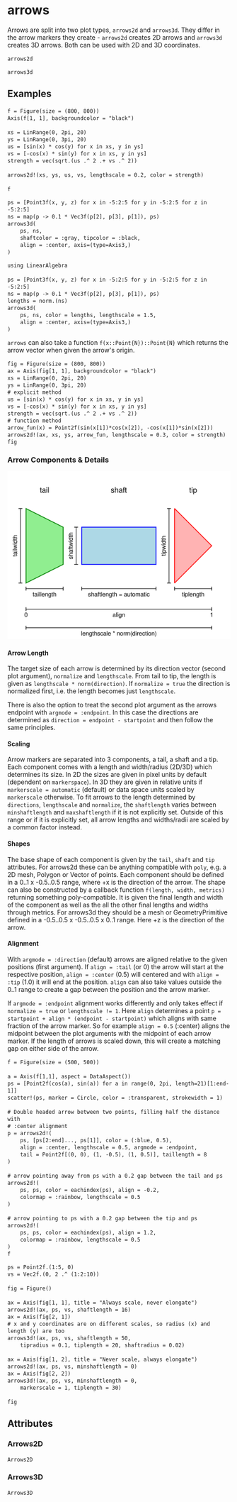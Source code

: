 # arrows

Arrows are split into two plot types, `arrows2d` and `arrows3d`.
They differ in the arrow markers they create - `arrows2d` creates 2D arrows and `arrows3d` creates 3D arrows.
Both can be used with 2D and 3D coordinates.

```@shortdocs; canonical=false
arrows2d
```

```@shortdocs; canonical=false
arrows3d
```

## Examples

```@figure
f = Figure(size = (800, 800))
Axis(f[1, 1], backgroundcolor = "black")

xs = LinRange(0, 2pi, 20)
ys = LinRange(0, 3pi, 20)
us = [sin(x) * cos(y) for x in xs, y in ys]
vs = [-cos(x) * sin(y) for x in xs, y in ys]
strength = vec(sqrt.(us .^ 2 .+ vs .^ 2))

arrows2d!(xs, ys, us, vs, lengthscale = 0.2, color = strength)

f
```

```@figure backend=GLMakie
ps = [Point3f(x, y, z) for x in -5:2:5 for y in -5:2:5 for z in -5:2:5]
ns = map(p -> 0.1 * Vec3f(p[2], p[3], p[1]), ps)
arrows3d(
    ps, ns,
    shaftcolor = :gray, tipcolor = :black,
    align = :center, axis=(type=Axis3,)
)
```

```@figure backend=GLMakie
using LinearAlgebra

ps = [Point3f(x, y, z) for x in -5:2:5 for y in -5:2:5 for z in -5:2:5]
ns = map(p -> 0.1 * Vec3f(p[2], p[3], p[1]), ps)
lengths = norm.(ns)
arrows3d(
    ps, ns, color = lengths, lengthscale = 1.5,
    align = :center, axis=(type=Axis3,)
)
```

`arrows` can also take a function `f(x::Point{N})::Point{N}` which returns the arrow vector when given the arrow's origin.

```@figure
fig = Figure(size = (800, 800))
ax = Axis(fig[1, 1], backgroundcolor = "black")
xs = LinRange(0, 2pi, 20)
ys = LinRange(0, 3pi, 20)
# explicit method
us = [sin(x) * cos(y) for x in xs, y in ys]
vs = [-cos(x) * sin(y) for x in xs, y in ys]
strength = vec(sqrt.(us .^ 2 .+ vs .^ 2))
# function method
arrow_fun(x) = Point2f(sin(x[1])*cos(x[2]), -cos(x[1])*sin(x[2]))
arrows2d!(ax, xs, ys, arrow_fun, lengthscale = 0.3, color = strength)
fig
```

### Arrow Components & Details

![Arrow Components](../../assets/arrow_components.png)

#### Arrow Length

The target size of each arrow is determined by its direction vector (second plot argument), `normalize` and `lengthscale`.
From tail to tip, the length is given as `lengthscale * norm(direction)`.
If `normalize = true` the direction is normalized first, i.e. the length becomes just `lengthscale`.

There is also the option to treat the second plot argument as the arrows endpoint with `argmode = :endpoint`.
In this case the directions are determined as `direction = endpoint - startpoint` and then follow the same principles.

#### Scaling

Arrow markers are separated into 3 components, a tail, a shaft and a tip.
Each component comes with a length and width/radius (2D/3D) which determines its size.
In 2D the sizes are given in pixel units by default (dependent on `markerspace`).
In 3D they are given in relative units if `markerscale = automatic` (default) or data space units scaled by `markerscale` otherwise.
To fit arrows to the length determined by `directions`, `lengthscale` and `normalize`, the `shaftlength` varies between `minshaftlength` and `maxshaftlength` if it is not explicitly set.
Outside of this range or if it is explicitly set, all arrow lengths and widths/radii are scaled by a common factor instead.

#### Shapes

The base shape of each component is given by the `tail`, `shaft` and `tip` attributes.
For arrows2d these can be anything compatible with `poly`, e.g. a 2D mesh, Polygon or Vector of points.
Each component should be defined in a 0..1 x -0.5..0.5 range, where +x is the direction of the arrow.
The shape can also be constructed by a callback function `f(length, width, metrics)` returning something poly-compatible.
It is given the final length and width of the component as well as the all the other final lengths and widths through metrics.
For arrows3d they should be a mesh or GeometryPrimitive defined in a -0.5..0.5 x -0.5..0.5 x 0..1 range.
Here +z is the direction of the arrow.

#### Alignment

With `argmode = :direction` (default) arrows are aligned relative to the given positions (first argument).
If `align = :tail` (or 0) the arrow will start at the respective position, `align = :center` (0.5) will centered and with `align = :tip` (1.0) it will end at the position.
`align` can also take values outside the 0..1 range to create a gap between the position and the arrow marker.

If `argmode = :endpoint` alignment works differently and only takes effect if `normalize = true` or `lengthscale != 1`.
Here `align` determines a point `p = startpoint + align * (endpoint - startpoint)` which aligns with same fraction of the arrow marker.
So for example `align = 0.5` (:center) aligns the midpoint between the plot arguments with the midpoint of each arrow marker.
If the length of arrows is scaled down, this will create a matching gap on either side of the arrow.


```@figure
f = Figure(size = (500, 500))

a = Axis(f[1,1], aspect = DataAspect())
ps = [Point2f(cos(a), sin(a)) for a in range(0, 2pi, length=21)[1:end-1]]
scatter!(ps, marker = Circle, color = :transparent, strokewidth = 1)

# Double headed arrow between two points, filling half the distance with
# :center alignment
p = arrows2d!(
    ps, [ps[2:end]..., ps[1]], color = (:blue, 0.5),
    align = :center, lengthscale = 0.5, argmode = :endpoint,
    tail = Point2f[(0, 0), (1, -0.5), (1, 0.5)], taillength = 8
)

# arrow pointing away from ps with a 0.2 gap between the tail and ps
arrows2d!(
    ps, ps, color = eachindex(ps), align = -0.2,
    colormap = :rainbow, lengthscale = 0.5
)

# arrow pointing to ps with a 0.2 gap between the tip and ps
arrows2d!(
    ps, ps, color = eachindex(ps), align = 1.2,
    colormap = :rainbow, lengthscale = 0.5
)
f
```

```@figure
ps = Point2f.(1:5, 0)
vs = Vec2f.(0, 2 .^ (1:2:10))

fig = Figure()

ax = Axis(fig[1, 1], title = "Always scale, never elongate")
arrows2d!(ax, ps, vs, shaftlength = 16)
ax = Axis(fig[2, 1])
# x and y coordinates are on different scales, so radius (x) and length (y) are too
arrows3d!(ax, ps, vs, shaftlength = 50,
    tipradius = 0.1, tiplength = 20, shaftradius = 0.02)

ax = Axis(fig[1, 2], title = "Never scale, always elongate")
arrows2d!(ax, ps, vs, minshaftlength = 0)
ax = Axis(fig[2, 2])
arrows3d!(ax, ps, vs, minshaftlength = 0,
    markerscale = 1, tiplength = 30)

fig
```

## Attributes

### Arrows2D

```@attrdocs
Arrows2D
```

### Arrows3D

```@attrdocs
Arrows3D
```
